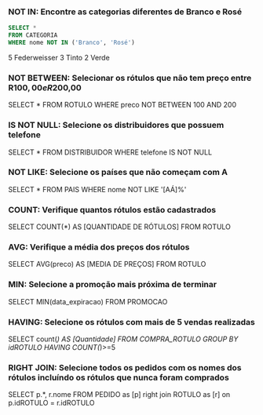 ### NOT IN: Encontre as categorias diferentes de Branco e Rosé
```sql
SELECT * 
FROM CATEGORIA
WHERE nome NOT IN ('Branco', 'Rosé')
```
5	Federweisser
3	Tinto
2	Verde

### NOT BETWEEN: Selecionar os rótulos que não tem preço entre R$100,00 e R$200,00
SELECT * 
FROM ROTULO
WHERE preco NOT BETWEEN 100 AND 200

### IS NOT NULL: Selecione os distribuidores que possuem telefone
SELECT * 
FROM DISTRIBUIDOR
WHERE telefone IS NOT NULL

### NOT LIKE: Selecione os países que não começam com A
SELECT *
FROM PAIS
WHERE nome NOT LIKE '[AÁ]%'

### COUNT: Verifique quantos rótulos estão cadastrados
SELECT COUNT(*) AS [QUANTIDADE DE RÓTULOS]
FROM ROTULO

### AVG: Verifique a média dos preços dos rótulos
SELECT AVG(preco) AS [MEDIA DE PREÇOS]
FROM ROTULO

### MIN: Selecione a promoção mais próxima de terminar
SELECT MIN(data_expiracao)
FROM PROMOCAO

### HAVING: Selecione os rótulos com mais de 5 vendas realizadas
SELECT count(*) AS [Quantidade]
FROM COMPRA_ROTULO
GROUP BY idROTULO
HAVING COUNT(*)>=5

### RIGHT JOIN: Selecione todos os pedidos com os nomes dos rótulos incluíndo os rótulos que nunca foram comprados 
SELECT p.*, r.nome
FROM PEDIDO as [p] right join ROTULO as [r]
on p.idROTULO = r.idROTULO





